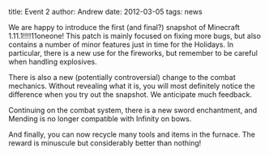 title: Event 2
author: Andrew
date: 2012-03-05
tags: news

We are happy to introduce the first (and final?) snapshot of Minecraft 1.11.1!!!!11oneone! This patch is mainly focused on fixing more bugs, but also contains a number of minor features just in time for the Holidays. In particular, there is a new use for the fireworks, but remember to be careful when handling explosives.

There is also a new (potentially controversial) change to the combat mechanics. Without revealing what it is, you will most definitely notice the difference when you try out the snapshot. We anticipate much feedback.

Continuing on the combat system, there is a new sword enchantment, and Mending is no longer compatible with Infinity on bows.

And finally, you can now recycle many tools and items in the furnace. The reward is minuscule but considerably better than nothing!
